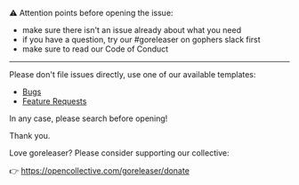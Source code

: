 ⚠️ Attention points before opening the issue:

- make sure there isn't an issue already about what you need
- if you have a question, try our #goreleaser on gophers slack first
- make sure to read our Code of Conduct

---

Please don't file issues directly, use one of our available templates:

* [Bugs](https://github.com/goreleaser/goreleaser/issues/new?template=bug.md)
* [Feature Requests](https://github.com/goreleaser/goreleaser/issues/new?template=feature.md)

In any case, please search before opening!

Thank you.

Love goreleaser? Please consider supporting our collective: 

👉  https://opencollective.com/goreleaser/donate
